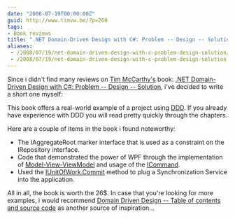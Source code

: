 ```yaml
---
date: "2008-07-19T00:00:00Z"
guid: http://www.timvw.be/?p=260
tags:
- Book reviews
title: ".NET Domain-Driven Design with C#: Problem -- Design -- Solution"
aliases:
 - /2008/07/19/net-domain-driven-design-with-c-problem-design-solution/
 - /2008/07/19/net-domain-driven-design-with-c-problem-design-solution.html
---
```

Since i didn't find many reviews on [Tim McCarthy's](http://blogs.interknowlogy.com/timmccarthy/) book: [.NET Domain-Driven Design with C#: Problem -- Design -- Solution](http://www.amazon.com/dp/0470147563?tag=timcsbl-20&camp=14573&creative=327641&linkCode=as1&creativeASIN=0470147563&adid=0G2QZKFS5TEKWFYAGKWG&), i've decided to write a short one myself:

This book offers a real-world example of a project using [DDD](http://en.wikipedia.org/wiki/Domain-driven_design). If you already have experience with DDD you will read pretty quickly through the chapters.

Here are a couple of items in the book i found noteworthy:

  * The IAggregateRoot marker interface that is used as a constraint on the IRepository<T> interface.
  * Code that demonstrated the power of WPF through the implementation of [Model-View-ViewModel](http://blogs.msdn.com/dancre/archive/2006/10/11/datamodel-view-viewmodel-pattern-series.aspx) and usage of the [ICommand](http://msdn.microsoft.com/en-us/library/system.windows.input.icommand.aspx).
  * Used the [IUnitOfWork.Commit](http://martinfowler.com/eaaCatalog/unitOfWork.html) method to plug a Synchronization Service into the application.

All in all, the book is worth the 26$. In case that you're looking for more examples, i would recommend [Domain Driven Design -- Table of contents and source code](http://www.goeleven.com/blog/entryDetail.aspx?entry=89) as another source of inspiration...